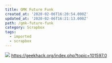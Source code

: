 ```yaml
---
title: GMK Future Funk
created_at: '2020-02-06T16:20:54.000Z'
updated_at: '2020-02-06T16:21:13.000Z'
path: /gmk-future-funk
category: Scrapbox
tags:
  - imported
  - scrapbox
---
```

![](https://yushakobo.jp/wp-content/uploads/2020/01/45JilIH.webp)
https://geekhack.org/index.php?topic=101597.0
